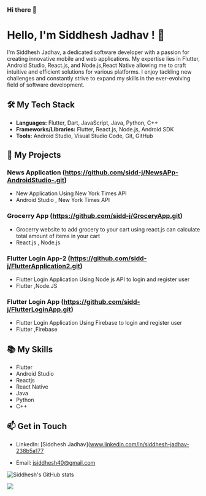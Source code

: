 ### Hi there 👋

<!--
**sidd-j/sidd-j** is a ✨ _special_ ✨ repository because its `README.md` (this file) appears on your GitHub profile.

Here are some ideas to get you started:

- 🔭 I’m currently working on ...
- 🌱 I’m currently learning ...
- 👯 I’m looking to collaborate on ...
- 🤔 I’m looking for help with ...
- 💬 Ask me about ...
- 📫 How to reach me: ...
- 😄 Pronouns: ...
- ⚡ Fun fact: ...
-->


# Hello, I'm Siddhesh Jadhav ! 👋


I'm Siddhesh Jadhav, a dedicated software developer with a passion for creating innovative mobile and web applications. 
My expertise lies in Flutter, Android Studio, React.js, and Node.js,React Native allowing me to craft intuitive and efficient solutions for various platforms.
I enjoy tackling new challenges and constantly strive to expand my skills in the ever-evolving field of software development.


## 🛠️ My Tech Stack

- **Languages:** Flutter, Dart, JavaScript, Java, Python, C++
- **Frameworks/Libraries:** Flutter, React.js, Node.js, Android SDK
- **Tools:** Android Studio, Visual Studio Code, Git, GitHub



## 🚀 My Projects

### News Application (https://github.com/sidd-j/NewsAPp-AndroidStudio-.git)
- New Application Using New York Times API
- Android Studio , New York Times API

### Grocerry App (https://github.com/sidd-j/GroceryApp.git)
- Grocerry website to add grocery to your cart using react.js can calculate total amount of items in your cart
- React.js , Node.js

### Flutter Login App-2 (https://github.com/sidd-j/FlutterApplication2.git)
- Flutter Login Application Using Node js API to login and register user 
- Flutter ,Node.JS
  
### Flutter Login App (https://github.com/sidd-j/FlutterLoginApp.git)
- Flutter Login Application Using Firebase to login and register user 
- Flutter ,Firebase




  
## 📚 My Skills
- Flutter
- Android Studio
- Reactjs
- React Native
- Java
- Python
- C++

## 📫 Get in Touch

- LinkedIn: [Siddhesh Jadhav](www.linkedin.com/in/siddhesh-jadhav-238b5a177


- Email: jsiddhesh40@gmail.com



![Siddhesh's GitHub stats](https://github-readme-stats.vercel.app/api?username=sidd-j)


[![](https://visitcount.itsvg.in/api?id=sidd-j&label=Profile%20Views&pretty=true)](https://visitcount.itsvg.in)

